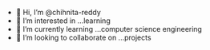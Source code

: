 - 👋 Hi, I’m @chihnita-reddy
- 👀 I’m interested in ...learning
- 🌱 I’m currently learning ...computer science engineering
- 💞️ I’m looking to collaborate on ...projects

<!---
chihnita-reddy/chihnita-reddy is a ✨ special ✨ repository because its `README.md` (this file) appears on your GitHub profile.
You can click the Preview link to take a look at your changes.
--->
